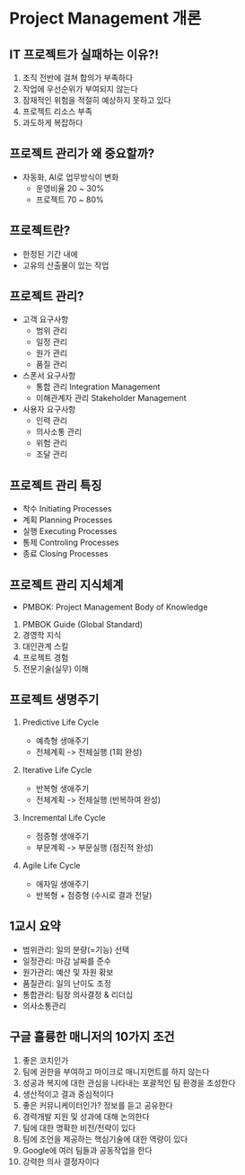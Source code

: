 # Project Management 개론

## IT 프로젝트가 실패하는 이유?!

1. 조직 전반에 걸쳐 합의가 부족하다
2. 작업에 우선순위가 부여되지 않는다
3. 잠재적인 위험을 적절히 예상하지 못하고 있다
4. 프로젝트 리소스 부족
5. 과도하게 복잡하다

## 프로젝트 관리가 왜 중요할까?

- 자동화, AI로 업무방식이 변화
  - 운영비율 20 ~ 30%
  - 프로젝트 70 ~ 80%

## 프로젝트란?

- 한정된 기간 내에
- 고유의 산출물이 있는 작업

## 프로젝트 관리?

- 고객 요구사항
  - 범위 관리
  - 일정 관리
  - 원가 관리
  - 품질 관리
- 스폰서 요구사항
  - 통합 관리 Integration Management
  - 이해관계자 관리 Stakeholder Management
- 사용자 요구사항
  - 인력 관리
  - 의사소통 관리
  - 위험 관리
  - 조달 관리

## 프로젝트 관리 특징

- 착수 Initiating Processes
- 계획 Planning Processes
- 실행 Executing Processes
- 통제 Controling Processes
- 종료 Closing Processes

## 프로젝트 관리 지식체계

- PMBOK: Project Management Body of Knowledge

1. PMBOK Guide (Global Standard)
2. 경영학 지식
3. 대인관계 스킬
4. 프로젝트 경험
5. 전문기술(실무) 이해

## 프로젝트 생명주기

1. Predictive Life Cycle

   - 예측형 생애주기
   - 전체계획 -> 전체실행 (1회 완성)

2. Iterative Life Cycle

   - 반복형 생애주기
   - 전체계획 -> 전체실행 (반복하여 완성)

3. Incremental Life Cycle

   - 점증형 생애주기
   - 부문계획 -> 부문실행 (점진적 완성)

4. Agile Life Cycle
   - 애자일 생애주기
   - 반복형 + 점증형 (수시로 결과 전달)

## 1교시 요약

- 범위관리: 일의 분량(=기능) 선택
- 일정관리: 마감 날짜를 준수
- 원가관리: 예산 및 자원 홖보
- 품질관리: 일의 난이도 조정
- 통합관리: 팀장 의사결정 & 리더십
- 의사소통관리

## 구글 훌륭한 매니저의 10가지 조건

1. 좋은 코치인가
2. 팀에 권한을 부여하고 마이크로 매니지먼트를 하지 않는다
3. 성공과 복지에 대한 관심을 나타내는 포괄적인 팀 환경을 조성한다
4. 생산적이고 결과 중심적이다
5. 좋은 커뮤니케이터인가? 정보를 듣고 공유한다
6. 경력개발 지원 및 성과에 대해 논의한다
7. 팀에 대한 명확한 비전/전략이 있다
8. 팀에 조언을 제공하는 핵심기술에 대한 역량이 있다
9. Google에 여러 팀들과 공동작업을 한다
10. 강력한 의사 결정자이다
